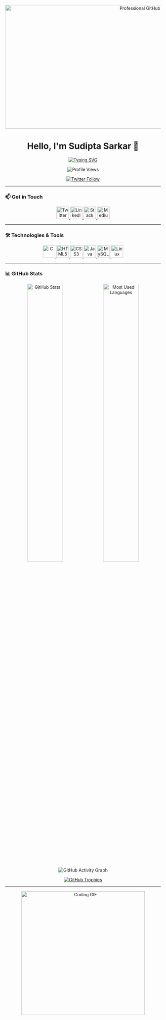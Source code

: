 <p align="center">
  <img src="https://i.imgur.com/gN9bJAa.jpeg" 
       alt="Professional GitHub Cover" 
       width="900" height="400"/>
</p>

<h1 align="center">Hello, I'm Sudipta Sarkar 👋</h1>

<p align="center">
  <a href="https://git.io/typing-svg">
    <img src="https://readme-typing-svg.herokuapp.com?font=Fira+Code&weight=600&size=22&pause=1000&color=0e75b6&width=600&lines=Aspiring+Software+Developer;AI+%26+Cybersecurity+Enthusiast;Passionate+about+Programming+%26+Tech" alt="Typing SVG"/>
  </a>
</p>

<p align="center">
  <img src="https://komarev.com/ghpvc/?username=itzsudipta&label=Visitors&color=blue&style=plastic" alt="Profile Views" />
</p>

<p align="center">
  <a href="https://twitter.com/cstsudipta" target="_blank">
    <img src="https://img.shields.io/twitter/follow/cstsudipta?logo=twitter&style=for-the-badge&color=1DA1F2" alt="Twitter Follow" />
  </a>
</p>

---

### 📫 Get in Touch  
<p align="center">
  <a href="https://twitter.com/cstsudipta" target="_blank">
    <img src="https://skillicons.dev/icons?i=twitter" alt="Twitter" height="40"/>
  </a>
  <a href="https://www.linkedin.com/in/infosudipta" target="_blank">
    <img src="https://skillicons.dev/icons?i=linkedin" alt="LinkedIn" height="40"/>
  </a>
  <a href="https://stackoverflow.com/users/27558345/sudipta-sarkar" target="_blank">
    <img src="https://skillicons.dev/icons?i=stackoverflow" alt="Stack Overflow" height="40"/>
  </a>
  <a href="https://medium.com/@info.sudipta.nit" target="_blank">
    <img src="https://skillicons.dev/icons?i=medium" alt="Medium" height="40"/>
  </a>
</p>

---

### 🛠️ Technologies & Tools  
<p align="center">
  <a href="https://www.cprogramming.com/" target="_blank">
    <img src="https://skillicons.dev/icons?i=c" alt="C" height="40"/>
  </a>
  <a href="https://www.w3schools.com/html/" target="_blank">
    <img src="https://skillicons.dev/icons?i=html" alt="HTML5" height="40"/>
  </a>
  <a href="https://www.w3schools.com/css/" target="_blank">
    <img src="https://skillicons.dev/icons?i=css" alt="CSS3" height="40"/>
  </a>
  <a href="https://www.java.com" target="_blank">
    <img src="https://skillicons.dev/icons?i=java" alt="Java" height="40"/>
  </a>
  <a href="https://www.mysql.com/" target="_blank">
    <img src="https://skillicons.dev/icons?i=mysql" alt="MySQL" height="40"/>
  </a>
  <a href="https://www.linux.org/" target="_blank">
    <img src="https://skillicons.dev/icons?i=linux" alt="Linux" height="40"/>
  </a>
</p>

---

### 📊 GitHub Stats  
<p align="center">
  <img src="https://github-readme-stats.vercel.app/api?username=itzsudipta&show_icons=true&theme=radical" alt="GitHub Stats" width="48%" />
  <img src="https://github-readme-stats.vercel.app/api/top-langs?username=itzsudipta&show_icons=true&locale=en&layout=compact&theme=radical" alt="Most Used Languages" width="48%" />
</p>

<p align="center">
  <img src="https://github-readme-activity-graph.vercel.app/graph?username=itzsudipta&theme=tokyo-night" alt="GitHub Activity Graph" />
</p>

<p align="center">
  <a href="https://github.com/ryo-ma/github-profile-trophy">
    <img src="https://github-profile-trophy.vercel.app/?username=itzsudipta&theme=onedark" alt="GitHub Trophies" />
  </a>
</p>

---

<p align="center">
  <img src="https://media.giphy.com/media/qgQUggAC3Pfv687qPC/giphy.gif" width="400" alt="Coding GIF">
</p>
